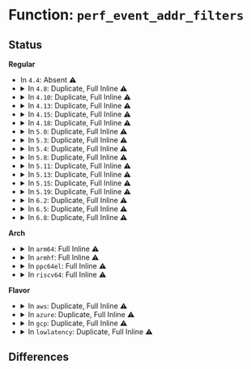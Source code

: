 # Function: <code>perf_event_addr_filters</code>

## Status
<b>Regular</b>
<ul>
<li>
In <code>4.4</code>: Absent ⚠️
</li>
<li>
<details>
<summary>In <code>4.8</code>: Duplicate, Full Inline ⚠️</summary>

**Collision:** Static Duplication

**Inline:** Full

**Transformation:** False

**Instances:**

```
In arch/x86/events/intel/pt.c (ffffffff81012de6)
Location: include/linux/perf_event.h:1210
Inline: True
Inline callers:
  - arch/x86/events/intel/pt.c:pt_event_addr_filters_sync
```
```
In kernel/events/core.c (ffffffff8118ac21)
Location: include/linux/perf_event.h:1210
Inline: True
Inline callers:
  - kernel/events/core.c:perf_event_addr_filters_apply
  - kernel/events/core.c:__perf_addr_filters_adjust
  - kernel/events/core.c:perf_event_addr_filters_exec
  - kernel/events/core.c:perf_event_addr_filters_sync
```
</details>
</li>
<li>
<details>
<summary>In <code>4.10</code>: Duplicate, Full Inline ⚠️</summary>

**Collision:** Static Duplication

**Inline:** Full

**Transformation:** False

**Instances:**

```
In arch/x86/events/intel/pt.c (ffffffff81012ed6)
Location: include/linux/perf_event.h:1233
Inline: True
Inline callers:
  - arch/x86/events/intel/pt.c:pt_event_addr_filters_sync
```
```
In kernel/events/core.c (ffffffff81199bd1)
Location: include/linux/perf_event.h:1233
Inline: True
Inline callers:
  - kernel/events/core.c:perf_event_addr_filters_apply
  - kernel/events/core.c:__perf_addr_filters_adjust
  - kernel/events/core.c:perf_event_addr_filters_exec
  - kernel/events/core.c:perf_event_addr_filters_sync
```
</details>
</li>
<li>
<details>
<summary>In <code>4.13</code>: Duplicate, Full Inline ⚠️</summary>

**Collision:** Static Duplication

**Inline:** Full

**Transformation:** False

**Instances:**

```
In arch/x86/events/intel/pt.c (ffffffff81011486)
Location: include/linux/perf_event.h:1229
Inline: True
Inline callers:
  - arch/x86/events/intel/pt.c:pt_event_addr_filters_sync
```
```
In kernel/events/core.c (ffffffff811a2e11)
Location: include/linux/perf_event.h:1229
Inline: True
Inline callers:
  - kernel/events/core.c:perf_event_addr_filters_apply
  - kernel/events/core.c:__perf_addr_filters_adjust
  - kernel/events/core.c:perf_event_addr_filters_exec
  - kernel/events/core.c:perf_event_addr_filters_sync
```
</details>
</li>
<li>
<details>
<summary>In <code>4.15</code>: Duplicate, Full Inline ⚠️</summary>

**Collision:** Static Duplication

**Inline:** Full

**Transformation:** False

**Instances:**

```
In arch/x86/events/intel/pt.c (ffffffff81011bc6)
Location: include/linux/perf_event.h:1219
Inline: True
Inline callers:
  - arch/x86/events/intel/pt.c:pt_event_addr_filters_sync
```
```
In kernel/events/core.c (ffffffff811b6ff1)
Location: include/linux/perf_event.h:1219
Inline: True
Inline callers:
  - kernel/events/core.c:perf_event_addr_filters_apply
  - kernel/events/core.c:__perf_addr_filters_adjust
  - kernel/events/core.c:perf_event_addr_filters_exec
  - kernel/events/core.c:perf_event_addr_filters_sync
```
</details>
</li>
<li>
<details>
<summary>In <code>4.18</code>: Duplicate, Full Inline ⚠️</summary>

**Collision:** Static Duplication

**Inline:** Full

**Transformation:** False

**Instances:**

```
In arch/x86/events/intel/pt.c (ffffffff81012595)
Location: include/linux/perf_event.h:1247
Inline: True
Inline callers:
  - arch/x86/events/intel/pt.c:pt_event_addr_filters_sync
```
```
In kernel/events/core.c (ffffffff811d68c0)
Location: include/linux/perf_event.h:1247
Inline: True
Inline callers:
  - kernel/events/core.c:perf_event_addr_filters_apply
  - kernel/events/core.c:__perf_addr_filters_adjust
  - kernel/events/core.c:perf_event_addr_filters_exec
  - kernel/events/core.c:perf_event_addr_filters_sync
```
</details>
</li>
<li>
<details>
<summary>In <code>5.0</code>: Duplicate, Full Inline ⚠️</summary>

**Collision:** Static Duplication

**Inline:** Full

**Transformation:** False

**Instances:**

```
In arch/x86/events/intel/pt.c (ffffffff81012c95)
Location: include/linux/perf_event.h:1252
Inline: True
Inline callers:
  - arch/x86/events/intel/pt.c:pt_event_addr_filters_sync
```
```
In kernel/events/core.c (ffffffff811e6b30)
Location: include/linux/perf_event.h:1252
Inline: True
Inline callers:
  - kernel/events/core.c:perf_event_addr_filters_apply
  - kernel/events/core.c:__perf_addr_filters_adjust
  - kernel/events/core.c:perf_event_addr_filters_exec
  - kernel/events/core.c:perf_event_addr_filters_sync
```
</details>
</li>
<li>
<details>
<summary>In <code>5.3</code>: Duplicate, Full Inline ⚠️</summary>

**Collision:** Static Duplication

**Inline:** Full

**Transformation:** False

**Instances:**

```
In arch/x86/events/intel/pt.c (ffffffff81014035)
Location: include/linux/perf_event.h:1295
Inline: True
Inline callers:
  - arch/x86/events/intel/pt.c:pt_event_addr_filters_sync
```
```
In kernel/events/core.c (ffffffff811fbf70)
Location: include/linux/perf_event.h:1295
Inline: True
Inline callers:
  - kernel/events/core.c:perf_event_addr_filters_apply
  - kernel/events/core.c:__perf_addr_filters_adjust
  - kernel/events/core.c:perf_event_addr_filters_exec
  - kernel/events/core.c:perf_event_addr_filters_sync
```
</details>
</li>
<li>
<details>
<summary>In <code>5.4</code>: Duplicate, Full Inline ⚠️</summary>

**Collision:** Static Duplication

**Inline:** Full

**Transformation:** False

**Instances:**

```
In arch/x86/events/intel/pt.c (ffffffff81014735)
Location: include/linux/perf_event.h:1309
Inline: True
Inline callers:
  - arch/x86/events/intel/pt.c:pt_event_addr_filters_sync
```
```
In kernel/events/core.c (ffffffff81209040)
Location: include/linux/perf_event.h:1309
Inline: True
Inline callers:
  - kernel/events/core.c:perf_event_addr_filters_apply
  - kernel/events/core.c:__perf_addr_filters_adjust
  - kernel/events/core.c:perf_event_addr_filters_exec
  - kernel/events/core.c:perf_event_addr_filters_sync
```
</details>
</li>
<li>
<details>
<summary>In <code>5.8</code>: Duplicate, Full Inline ⚠️</summary>

**Collision:** Static Duplication

**Inline:** Full

**Transformation:** False

**Instances:**

```
In arch/x86/events/intel/pt.c (ffffffff81015cf5)
Location: include/linux/perf_event.h:1378
Inline: True
Inline callers:
  - arch/x86/events/intel/pt.c:pt_event_addr_filters_sync
```
```
In kernel/events/core.c (ffffffff81232610)
Location: include/linux/perf_event.h:1378
Inline: True
Inline callers:
  - kernel/events/core.c:perf_event_addr_filters_apply
  - kernel/events/core.c:__perf_addr_filters_adjust
  - kernel/events/core.c:perf_event_addr_filters_exec
  - kernel/events/core.c:perf_event_addr_filters_sync
```
</details>
</li>
<li>
<details>
<summary>In <code>5.11</code>: Duplicate, Full Inline ⚠️</summary>

**Collision:** Static Duplication

**Inline:** Full

**Transformation:** False

**Instances:**

```
In arch/x86/events/intel/pt.c (ffffffff81016195)
Location: include/linux/perf_event.h:1394
Inline: True
Inline callers:
  - arch/x86/events/intel/pt.c:pt_event_addr_filters_sync
```
```
In kernel/events/core.c (ffffffff8123c200)
Location: include/linux/perf_event.h:1394
Inline: True
Inline callers:
  - kernel/events/core.c:perf_event_addr_filters_apply
  - kernel/events/core.c:__perf_addr_filters_adjust
  - kernel/events/core.c:perf_event_addr_filters_exec
  - kernel/events/core.c:perf_event_addr_filters_sync
```
</details>
</li>
<li>
<details>
<summary>In <code>5.13</code>: Duplicate, Full Inline ⚠️</summary>

**Collision:** Static Duplication

**Inline:** Full

**Transformation:** False

**Instances:**

```
In arch/x86/events/intel/pt.c (ffffffff81017485)
Location: include/linux/perf_event.h:1395
Inline: True
Inline callers:
  - arch/x86/events/intel/pt.c:pt_event_addr_filters_sync
```
```
In kernel/events/core.c (ffffffff81240850)
Location: include/linux/perf_event.h:1395
Inline: True
Inline callers:
  - kernel/events/core.c:perf_event_addr_filters_apply
  - kernel/events/core.c:__perf_addr_filters_adjust
  - kernel/events/core.c:perf_event_addr_filters_exec
  - kernel/events/core.c:perf_event_addr_filters_sync
```
</details>
</li>
<li>
<details>
<summary>In <code>5.15</code>: Duplicate, Full Inline ⚠️</summary>

**Collision:** Static Duplication

**Inline:** Full

**Transformation:** False

**Instances:**

```
In arch/x86/events/intel/pt.c (ffffffff810191f5)
Location: include/linux/perf_event.h:1400
Inline: True
Inline callers:
  - arch/x86/events/intel/pt.c:pt_event_addr_filters_sync
```
```
In kernel/events/core.c (ffffffff8127b2d0)
Location: include/linux/perf_event.h:1400
Inline: True
Inline callers:
  - kernel/events/core.c:perf_event_addr_filters_apply
  - kernel/events/core.c:__perf_addr_filters_adjust
  - kernel/events/core.c:perf_event_addr_filters_exec
  - kernel/events/core.c:perf_event_addr_filters_sync
```
</details>
</li>
<li>
<details>
<summary>In <code>5.19</code>: Duplicate, Full Inline ⚠️</summary>

**Collision:** Static Duplication

**Inline:** Full

**Transformation:** False

**Instances:**

```
In arch/x86/events/intel/pt.c (ffffffff8101b4c5)
Location: include/linux/perf_event.h:1442
Inline: True
Inline callers:
  - arch/x86/events/intel/pt.c:pt_event_addr_filters_sync
```
```
In kernel/events/core.c (ffffffff812cf0b5)
Location: include/linux/perf_event.h:1442
Inline: True
Inline callers:
  - kernel/events/core.c:perf_event_addr_filters_apply
  - kernel/events/core.c:__perf_addr_filters_adjust
  - kernel/events/core.c:perf_event_addr_filters_exec
  - kernel/events/core.c:perf_event_addr_filters_sync
```
</details>
</li>
<li>
<details>
<summary>In <code>6.2</code>: Duplicate, Full Inline ⚠️</summary>

**Collision:** Static Duplication

**Inline:** Full

**Transformation:** False

**Instances:**

```
In arch/x86/events/intel/pt.c (ffffffff8101f725)
Location: include/linux/perf_event.h:1541
Inline: True
Inline callers:
  - arch/x86/events/intel/pt.c:pt_event_addr_filters_sync
```
```
In kernel/events/core.c (ffffffff813379d5)
Location: include/linux/perf_event.h:1541
Inline: True
Inline callers:
  - kernel/events/core.c:perf_event_addr_filters_apply
  - kernel/events/core.c:__perf_addr_filters_adjust
  - kernel/events/core.c:perf_event_addr_filters_exec
  - kernel/events/core.c:perf_event_addr_filters_sync
```
</details>
</li>
<li>
<details>
<summary>In <code>6.5</code>: Duplicate, Full Inline ⚠️</summary>

**Collision:** Static Duplication

**Inline:** Full

**Transformation:** False

**Instances:**

```
In arch/x86/events/intel/pt.c (ffffffff8101f435)
Location: include/linux/perf_event.h:1654
Inline: True
Inline callers:
  - arch/x86/events/intel/pt.c:pt_event_addr_filters_sync
```
```
In kernel/events/core.c (ffffffff813689f5)
Location: include/linux/perf_event.h:1654
Inline: True
Inline callers:
  - kernel/events/core.c:perf_event_addr_filters_apply
  - kernel/events/core.c:__perf_addr_filters_adjust
  - kernel/events/core.c:perf_event_addr_filters_exec
  - kernel/events/core.c:perf_event_addr_filters_sync
```
</details>
</li>
<li>
<details>
<summary>In <code>6.8</code>: Duplicate, Full Inline ⚠️</summary>

**Collision:** Static Duplication

**Inline:** Full

**Transformation:** False

**Instances:**

```
In arch/x86/events/intel/pt.c (ffffffff810254f5)
Location: include/linux/perf_event.h:1696
Inline: True
Inline callers:
  - arch/x86/events/intel/pt.c:pt_event_addr_filters_sync
```
```
In kernel/events/core.c (ffffffff81391825)
Location: include/linux/perf_event.h:1696
Inline: True
Inline callers:
  - kernel/events/core.c:perf_event_addr_filters_apply
  - kernel/events/core.c:__perf_addr_filters_adjust
  - kernel/events/core.c:perf_event_addr_filters_exec
  - kernel/events/core.c:perf_event_addr_filters_sync
```
</details>
</li>
</ul>
<b>Arch</b>
<ul>
<li>
<details>
<summary>In <code>arm64</code>: Full Inline ⚠️</summary>

**Collision:** Unique Static

**Inline:** Full

**Transformation:** False

**Instances:**

```
In kernel/events/core.c (ffff800010298dc8)
Location: include/linux/perf_event.h:1309
Inline: True
Inline callers:
  - kernel/events/core.c:perf_event_addr_filters_apply
  - kernel/events/core.c:perf_event_mmap
  - kernel/events/core.c:perf_event_exec
  - kernel/events/core.c:perf_event_addr_filters_sync
```
</details>
</li>
<li>
<details>
<summary>In <code>armhf</code>: Full Inline ⚠️</summary>

**Collision:** Unique Static

**Inline:** Full

**Transformation:** False

**Instances:**

```
In kernel/events/core.c (c04c2da8)
Location: include/linux/perf_event.h:1309
Inline: True
Inline callers:
  - kernel/events/core.c:perf_event_addr_filters_apply
  - kernel/events/core.c:perf_event_mmap
  - kernel/events/core.c:perf_event_exec
  - kernel/events/core.c:perf_event_addr_filters_sync
```
</details>
</li>
<li>
<details>
<summary>In <code>ppc64el</code>: Full Inline ⚠️</summary>

**Collision:** Unique Static

**Inline:** Full

**Transformation:** False

**Instances:**

```
In kernel/events/core.c (c000000000340994)
Location: include/linux/perf_event.h:1309
Inline: True
Inline callers:
  - kernel/events/core.c:perf_event_addr_filters_apply
  - kernel/events/core.c:perf_event_mmap
  - kernel/events/core.c:perf_event_exec
  - kernel/events/core.c:perf_event_addr_filters_sync
```
</details>
</li>
<li>
<details>
<summary>In <code>riscv64</code>: Full Inline ⚠️</summary>

**Collision:** Unique Static

**Inline:** Full

**Transformation:** False

**Instances:**

```
In kernel/events/core.c (ffffffe0001c49c0)
Location: include/linux/perf_event.h:1309
Inline: True
Inline callers:
  - kernel/events/core.c:perf_event_addr_filters_apply
  - kernel/events/core.c:perf_event_mmap
  - kernel/events/core.c:perf_event_exec
  - kernel/events/core.c:perf_event_addr_filters_sync
```
</details>
</li>
</ul>
<b>Flavor</b>
<ul>
<li>
<details>
<summary>In <code>aws</code>: Duplicate, Full Inline ⚠️</summary>

**Collision:** Static Duplication

**Inline:** Full

**Transformation:** False

**Instances:**

```
In arch/x86/events/intel/pt.c (ffffffff81014735)
Location: include/linux/perf_event.h:1309
Inline: True
Inline callers:
  - arch/x86/events/intel/pt.c:pt_event_addr_filters_sync
```
```
In kernel/events/core.c (ffffffff81201660)
Location: include/linux/perf_event.h:1309
Inline: True
Inline callers:
  - kernel/events/core.c:perf_event_addr_filters_apply
  - kernel/events/core.c:__perf_addr_filters_adjust
  - kernel/events/core.c:perf_event_addr_filters_exec
  - kernel/events/core.c:perf_event_addr_filters_sync
```
</details>
</li>
<li>
<details>
<summary>In <code>azure</code>: Duplicate, Full Inline ⚠️</summary>

**Collision:** Static Duplication

**Inline:** Full

**Transformation:** False

**Instances:**

```
In arch/x86/events/intel/pt.c (ffffffff81013a15)
Location: include/linux/perf_event.h:1309
Inline: True
Inline callers:
  - arch/x86/events/intel/pt.c:pt_event_addr_filters_sync
```
```
In kernel/events/core.c (ffffffff811f43b0)
Location: include/linux/perf_event.h:1309
Inline: True
Inline callers:
  - kernel/events/core.c:perf_event_addr_filters_apply
  - kernel/events/core.c:__perf_addr_filters_adjust
  - kernel/events/core.c:perf_event_addr_filters_exec
  - kernel/events/core.c:perf_event_addr_filters_sync
```
</details>
</li>
<li>
<details>
<summary>In <code>gcp</code>: Duplicate, Full Inline ⚠️</summary>

**Collision:** Static Duplication

**Inline:** Full

**Transformation:** False

**Instances:**

```
In arch/x86/events/intel/pt.c (ffffffff810146f5)
Location: include/linux/perf_event.h:1309
Inline: True
Inline callers:
  - arch/x86/events/intel/pt.c:pt_event_addr_filters_sync
```
```
In kernel/events/core.c (ffffffff811ff430)
Location: include/linux/perf_event.h:1309
Inline: True
Inline callers:
  - kernel/events/core.c:perf_event_addr_filters_apply
  - kernel/events/core.c:__perf_addr_filters_adjust
  - kernel/events/core.c:perf_event_addr_filters_exec
  - kernel/events/core.c:perf_event_addr_filters_sync
```
</details>
</li>
<li>
<details>
<summary>In <code>lowlatency</code>: Duplicate, Full Inline ⚠️</summary>

**Collision:** Static Duplication

**Inline:** Full

**Transformation:** False

**Instances:**

```
In arch/x86/events/intel/pt.c (ffffffff81014935)
Location: include/linux/perf_event.h:1309
Inline: True
Inline callers:
  - arch/x86/events/intel/pt.c:pt_event_addr_filters_sync
```
```
In kernel/events/core.c (ffffffff8120e4c0)
Location: include/linux/perf_event.h:1309
Inline: True
Inline callers:
  - kernel/events/core.c:perf_event_addr_filters_apply
  - kernel/events/core.c:__perf_addr_filters_adjust
  - kernel/events/core.c:perf_event_addr_filters_exec
  - kernel/events/core.c:perf_event_addr_filters_sync
```
</details>
</li>
</ul>

## Differences
